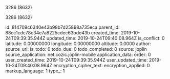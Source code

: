 3286 (8632)

3286 (8632)

id: 814709c6340e43b98b7d25898a735eca
parent_id: 88cc1cdc78c34e7a8225cdec63bde43b
created_time: 2019-10-24T09:39:35.944Z
updated_time: 2019-10-24T09:40:08.964Z
is_conflict: 0
latitude: 0.00000000
longitude: 0.00000000
altitude: 0.0000
author: 
source_url: 
is_todo: 0
todo_due: 0
todo_completed: 0
source: joplin
source_application: net.cozic.joplin-mobile
application_data: 
order: 0
user_created_time: 2019-10-24T09:39:35.944Z
user_updated_time: 2019-10-24T09:40:08.964Z
encryption_cipher_text: 
encryption_applied: 0
markup_language: 1
type_: 1